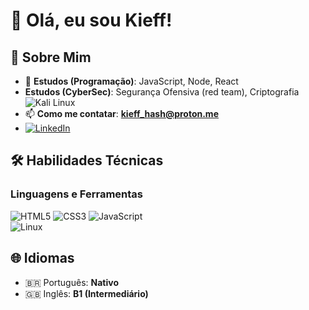 # 👋 Olá, eu sou Kieff!  


## 🚀 Sobre Mim  
- 🌱 **Estudos (Programação)**: JavaScript, Node, React
- **Estudos (CyberSec)**: Segurança Ofensiva (red team), Criptografia![Kali Linux](https://img.shields.io/badge/-Kali_Linux-557C94?logo=kalilinux&logoColor=white)
- 📫 **Como me contatar**: **kieff_hash@proton.me**
- [![LinkedIn](https://img.shields.io/badge/-LinkedIn-0077B5?logo=linkedin&logoColor=white)](https://linkedin.com/in/gabriel-kieff) 


## 🛠 Habilidades Técnicas  
### Linguagens e Ferramentas  
![HTML5](https://img.shields.io/badge/-HTML5-E34F26?logo=html5&logoColor=white)
![CSS3](https://img.shields.io/badge/-CSS3-1572B6?logo=css3&logoColor=white)
![JavaScript](https://img.shields.io/badge/-JavaScript-F7DF1E?logo=javascript&logoColor=black)  
![Linux](https://img.shields.io/badge/-Linux-FCC624?logo=linux&logoColor=black)  


## 🌐 Idiomas  
- 🇧🇷 Português: **Nativo**  
- 🇬🇧 Inglês: **B1 (Intermediário)**  
